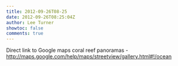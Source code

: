 ```yaml
---
title: 2012-09-26T08-25
date: 2012-09-26T08:25:04Z
author: Lee Turner
showtoc: false
comments: true
---
```


Direct link to Google maps coral reef panoramas - http://maps.google.com/help/maps/streetview/gallery.html#!/ocean

